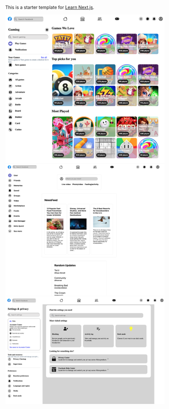 This is a starter template for [Learn Next.js](https://nextjs.org/learn).

![alt text](public/gaming-page.png)
![alt text](public/home-page.png)
![alt text](public/settings-page.png)
